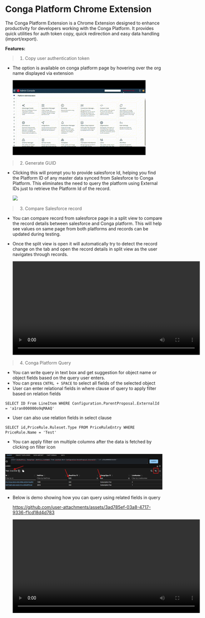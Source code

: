 # Conga Platform Chrome Extension

The Conga Platform Extension is a Chrome Extension designed to enhance productivity for developers working with the Conga Platform. It provides quick utilities for auth token copy, quick redirection and easy data handling (import/export).

**Features:**

> 1) Copy user authentication token

* The option is available on conga platform page by hovering over the org name displayed via extension
  
  ![](assets/20250428_175141_CopyAuthToken.gif)

> 2) Generate GUID

* Clicking this will prompt you to provide salesforce Id, helping you find the Platform ID of any master data synced from Salesforce to Conga Platform. This eliminates the need to query the platform using External IDs just to retrieve the Platform Id of the record.
  
  ![](assets/20250428_180258_GenerateGUID.gif)

> 3) Compare Salesforce record

* You can compare record from salesforce page in a split view to compare the record details between salesforce and Conga platform. This will help see values on same page from both platforms and records can be updated during testing.
* Once the split view is open it will automatically try to detect the record change on the tab and open the record details in split view as the user navigates through records.
  
  <video width="600px" controls>
  <source src="assets/20250428_181725_CompareRecord.mp4" type="video/mp4"></video>


> 4) Conga Platform Query

* You can write query in text box and get suggestion for object name or object fields based on the query user enters.
* You can press `CNTRL + SPACE` to select all fields of the selected object
* User can enter relational fields in where clause of query to apply filter based on relation fields

```
SELECT ID From LineItem WHERE Configuration.ParentProposal.ExternalId = 'a1ran000000o9qMAAQ'
```

* User can also use relation fields in select clause

```
SELECT id,PriceRule.Ruleset.Type FROM PriceRuleEntry WHERE PriceRule.Name = 'Test'
```

* You can apply filter on multiple columns after the data is fetched by clicking on filter icon

![](assets/20250428_220341_queryfilter.png)

* Below is demo showing how you can query using related fields in query


  https://github.com/user-attachments/assets/3ad785ef-03a8-4717-9336-f1cd18d4d783


    <video width="600px" controls>
  <source src="assets/QueryDemo1.mp4" type="video/mp4"></video>
